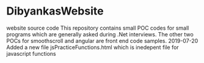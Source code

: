 # DibyankasWebsite
website source code
This repository contains small POC codes for small programs which are generally asked during .Net interviews.
The other two POCs for smoothscroll and angular are front end code samples.
2019-07-20
Added a new file jsPracticeFunctions.html which is inedepent file for javascript functions
